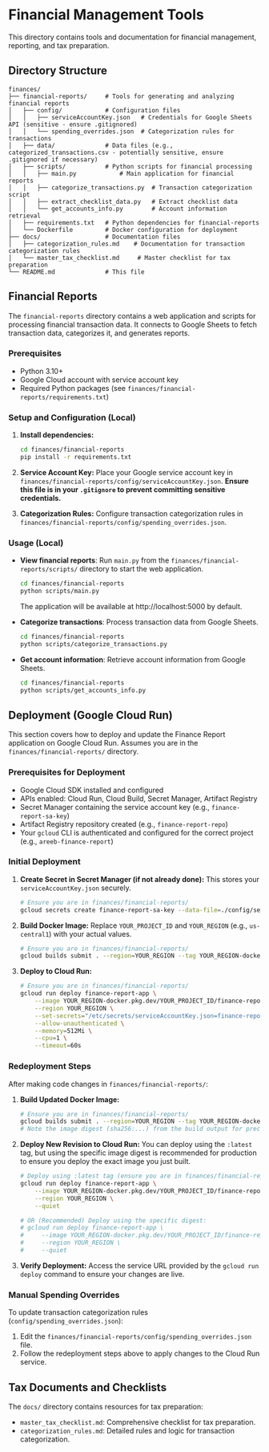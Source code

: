 # Financial Management Tools

This directory contains tools and documentation for financial management, reporting, and tax preparation.

## Directory Structure

```
finances/
├── financial-reports/     # Tools for generating and analyzing financial reports
│   ├── config/            # Configuration files
│   │   ├── serviceAccountKey.json   # Credentials for Google Sheets API (sensitive - ensure .gitignored)
│   │   └── spending_overrides.json  # Categorization rules for transactions
│   ├── data/              # Data files (e.g., categorized_transactions.csv - potentially sensitive, ensure .gitignored if necessary)
│   ├── scripts/           # Python scripts for financial processing
│   │   ├── main.py            # Main application for financial reports
│   │   ├── categorize_transactions.py  # Transaction categorization script
│   │   ├── extract_checklist_data.py   # Extract checklist data
│   │   └── get_accounts_info.py        # Account information retrieval
│   ├── requirements.txt   # Python dependencies for financial-reports
│   └── Dockerfile         # Docker configuration for deployment
├── docs/                  # Documentation files
│   ├── categorization_rules.md    # Documentation for transaction categorization rules
│   └── master_tax_checklist.md     # Master checklist for tax preparation
└── README.md              # This file
```

## Financial Reports

The `financial-reports` directory contains a web application and scripts for processing financial transaction data. It connects to Google Sheets to fetch transaction data, categorizes it, and generates reports.

### Prerequisites

- Python 3.10+
- Google Cloud account with service account key
- Required Python packages (see `finances/financial-reports/requirements.txt`)

### Setup and Configuration (Local)

1.  **Install dependencies:**
    ```bash
    cd finances/financial-reports
    pip install -r requirements.txt
    ```

2.  **Service Account Key:** Place your Google service account key in `finances/financial-reports/config/serviceAccountKey.json`. **Ensure this file is in your `.gitignore` to prevent committing sensitive credentials.**

3.  **Categorization Rules:** Configure transaction categorization rules in `finances/financial-reports/config/spending_overrides.json`.

### Usage (Local)

-   **View financial reports**: Run `main.py` from the `finances/financial-reports/scripts/` directory to start the web application.
    ```bash
    cd finances/financial-reports
    python scripts/main.py
    ```
    The application will be available at http://localhost:5000 by default.

-   **Categorize transactions**: Process transaction data from Google Sheets.
    ```bash
    cd finances/financial-reports
    python scripts/categorize_transactions.py
    ```

-   **Get account information**: Retrieve account information from Google Sheets.
    ```bash
    cd finances/financial-reports
    python scripts/get_accounts_info.py
    ```

## Deployment (Google Cloud Run)

This section covers how to deploy and update the Finance Report application on Google Cloud Run. Assumes you are in the `finances/financial-reports/` directory.

### Prerequisites for Deployment

*   Google Cloud SDK installed and configured
*   APIs enabled: Cloud Run, Cloud Build, Secret Manager, Artifact Registry
*   Secret Manager containing the service account key (e.g., `finance-report-sa-key`)
*   Artifact Registry repository created (e.g., `finance-report-repo`)
*   Your `gcloud` CLI is authenticated and configured for the correct project (e.g., `areeb-finance-report`)

### Initial Deployment

1.  **Create Secret in Secret Manager (if not already done):**
    This stores your `serviceAccountKey.json` securely.
    ```bash
    # Ensure you are in finances/financial-reports/
    gcloud secrets create finance-report-sa-key --data-file=./config/serviceAccountKey.json
    ```

2.  **Build Docker Image:**
    Replace `YOUR_PROJECT_ID` and `YOUR_REGION` (e.g., `us-central1`) with your actual values.
    ```bash
    # Ensure you are in finances/financial-reports/
    gcloud builds submit . --region=YOUR_REGION --tag YOUR_REGION-docker.pkg.dev/YOUR_PROJECT_ID/finance-report-repo/finance-report-image:latest
    ```

3.  **Deploy to Cloud Run:**
    ```bash
    # Ensure you are in finances/financial-reports/
    gcloud run deploy finance-report-app \
        --image YOUR_REGION-docker.pkg.dev/YOUR_PROJECT_ID/finance-report-repo/finance-report-image:latest \
        --region YOUR_REGION \
        --set-secrets="/etc/secrets/serviceAccountKey.json=finance-report-sa-key:latest" \
        --allow-unauthenticated \
        --memory=512Mi \
        --cpu=1 \
        --timeout=60s
    ```

### Redeployment Steps

After making code changes in `finances/financial-reports/`:

1.  **Build Updated Docker Image:**
    ```bash
    # Ensure you are in finances/financial-reports/
    gcloud builds submit . --region=YOUR_REGION --tag YOUR_REGION-docker.pkg.dev/YOUR_PROJECT_ID/finance-report-repo/finance-report-image:latest
    # Note the image digest (sha256:...) from the build output for precise deployment.
    ```

2.  **Deploy New Revision to Cloud Run:**
    You can deploy using the `:latest` tag, but using the specific image digest is recommended for production to ensure you deploy the exact image you just built.
    ```bash
    # Deploy using :latest tag (ensure you are in finances/financial-reports/)
    gcloud run deploy finance-report-app \
        --image YOUR_REGION-docker.pkg.dev/YOUR_PROJECT_ID/finance-report-repo/finance-report-image:latest \
        --region YOUR_REGION \
        --quiet

    # OR (Recommended) Deploy using the specific digest:
    # gcloud run deploy finance-report-app \
    #     --image YOUR_REGION-docker.pkg.dev/YOUR_PROJECT_ID/finance-report-repo/finance-report-image@sha256:DIGEST_FROM_BUILD_OUTPUT \
    #     --region YOUR_REGION \
    #     --quiet
    ```

3.  **Verify Deployment:**
    Access the service URL provided by the `gcloud run deploy` command to ensure your changes are live.

### Manual Spending Overrides

To update transaction categorization rules (`config/spending_overrides.json`):

1.  Edit the `finances/financial-reports/config/spending_overrides.json` file.
2.  Follow the redeployment steps above to apply changes to the Cloud Run service.

## Tax Documents and Checklists

The `docs/` directory contains resources for tax preparation:

-   `master_tax_checklist.md`: Comprehensive checklist for tax preparation.
-   `categorization_rules.md`: Detailed rules and logic for transaction categorization. 